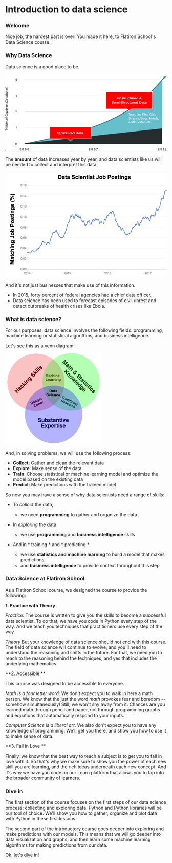 
# Introduction to data science

### Welcome

Nice job, the hardest part is over!  You made it here, to Flatiron School's Data Science course.

### Why Data Science

Data science is a good place to be.  

![](./structured-unstructured.png)

The **amount** of data increases year by year, and data scientists like us will be needed to collect and interpret this data.   

![](./data-science-postings.png)

And it's not just businesses that make use of this information.  
* In 2015, forty percent of federal agencies had a chief data officer.  
* Data science has been used to forecast episodes of civil unrest and detect outbreaks of health crises like Ebola.

### What is data science?

For our purposes, data science involves the following fields: programming, machine learning or statistical algorithms, and business intelligence.  

Let's see this as a venn diagram:

<img src="./ds-venn.png" alt="Drawing" style="width: 300px;"/>

And, in solving problems, we will use the following process:

* **Collect**: Gather and clean the relevant data
* **Explore**: Make sense of the data
* **Train**: Choose  statistical or machine learning model and optimize the model based on the existing data
* **Predict**: Make predictions with the trained model

So now you may have a sense of why data scientists need a range of skills:

* To *collect* the data, 
    * we need **programming** to gather and organize the data


* In *exploring* the data
    * we use **programming** and **business intelligence** skills


* And in * training * and * predicting * 
    * we use **statistics and machine learning** to build a model that makes predictions, 
    * and **business intelligence** to provide context throughout this step

### Data Science at Flatiron School

As a Flatiron School course, we designed the course to provide the following: 

**1. Practice with Theory**

*Practice*: The course is written to give you the skills to become a successful data scientist.  To do that, we have you code in Python every step of the way.  And we teach you techniques that practitioners use every step of the way.

*Theory*  But your knowledge of data science should not end with this course.  The field of data science will continue to evolve, and you'll need to understand the reasoning and shifts in the future.  For that, we need you to reach to the reasoning behind the techniques, and yes that includes the underlying mathematics. 

**2. Accessible **

This course was designed to be accessible to everyone. 

*Math is a four letter word*.  We don't expect you to walk in here a math person.  We know that the just the word *math* provokes fear and boredom -- somehow simultaneously!  Still, we won't shy away from it.  Chances are you learned math through pencil and paper, not through programming graphs and equations that automatically respond to your inputs.

*Computer Science is a liberal art*.  We also don't expect you to have any knowledge of programming.  We'll get you there, and show you how to use it to make sense of data.

**3. Fall in Love **

Finally, we know that the best way to teach a subject is to get you to fall in love with it.  So that's why we make sure to show you the power of each new skill you are learning, and the rich ideas underneath each new concept.  And it's why we have you code on our Learn platform that allows you to tap into the broader community of learners.

### Dive in 

The first section of the course focuses on the first steps of our data science process: collecting and exploring data.  Python and Python libraries will be our tool of choice.  We'll show you how to gather, organize and plot data with Python in these first lessons.

The second part of the introductory course goes deeper into exploring and make predictions with our models.  This means that we will go deeper into data visualization and graphs, and then learn some machine learning algorithms for making predictions from our data. 

Ok, let's dive in!
